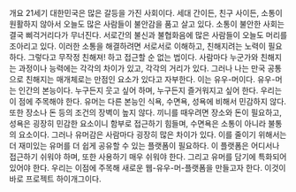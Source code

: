 개요
21세기 대한민국은 많은 갈등을 가진 사회이다. 세대 간이든, 친구 사이든, 소통이 원활하지 않아서 오늘도 많은 사람들이 불안감을 품고 살고 있다. 소통이 불안한 사회는 결국 삐걱거리다가 무너진다. 서로간의 불신과 불협화음에 많은 사람들이 오늘도 머리를 조아리고 있다. 이러한 소통을 해결하려면 서로서로 이해하고, 친해지려는 노력이 필요하다. 그렇다고 무작정 친해져! 하고 접근할 순 없는 법이다. 사람마다 누군가와 친해지는 과정이나 능력에는 각각의 차이가 있고, 각각의 거리가 있다. 그러나 나는 만국 공통으로 친해지는 매개체로는 만점인 요소가 있다고 자부한다. 이는 유우-머이다.
유우-머는 인간의 본능이다. 누구든지 웃고 싶어 하며, 누구든지 즐거워지고 싶어 한다. 우리는 이 점에 주목해야 한다. 유머는 다른 본능인 식욕, 수면욕, 성욕에 비해서 민감하지 않다. 또한 장소나 돈 등의 조건의 장벽이 높지 않다. 끼니를 때우려면 장소와 돈이 필요하고, 성욕은 굉장히 민감한 요소이니 함부로 접근하기 힘들며, 수면욕은 소통이 아니라 불통의 요소이다. 그러나 유머감은 사람마다 굉장히 많은 차이가 있다. 이를 줄이기 위해서는 더 재미있는 유머를 더 쉽게 공유할 수 있는 플랫폼이 필요하다. 이 플랫폼은 어디서나 접근하기 쉬워야 하며, 또한 사용하기 매우 쉬워야 한다. 그리고 유머를 담기에 특화되어 있어야 한다. 우리는 이점에 주목해 새로운 웹-유우-머-플랫폼을 만들고자 한다. 이것이 바로 프로젝트 하이개그이다.
